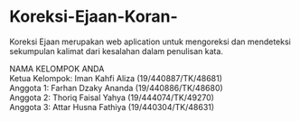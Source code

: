 # Koreksi-Ejaan-Koran-
Koreksi Ejaan merupakan web aplication untuk mengoreksi dan mendeteksi sekumpulan kalimat dari kesalahan dalam penulisan kata.

NAMA KELOMPOK ANDA <br/>
Ketua Kelompok: Iman Kahfi Aliza (19/440887/TK/48681)<br/>
Anggota 1: Farhan Dzaky Ananda (19/440886/TK/48680)<br/>
Anggota 2: Thoriq Faisal Yahya (19/444074/TK/49270)<br/>
Anggota 3: Attar Husna Fathiya (19/440304/TK/48631)<br/>
